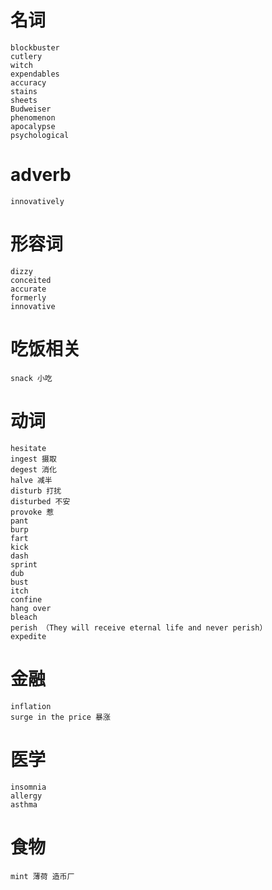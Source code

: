 
# 名词
    blockbuster
    cutlery
    witch
    expendables
    accuracy
    stains
    sheets
    Budweiser
    phenomenon
    apocalypse
    psychological
# adverb 
    innovatively
# 形容词
    dizzy
    conceited
    accurate
    formerly
    innovative
# 吃饭相关
    snack 小吃
# 动词
    hesitate
    ingest 摄取
    degest 消化
    halve 减半
    disturb 打扰
    disturbed 不安
    provoke 惹
    pant
    burp
    fart
    kick
    dash
    sprint
    dub
    bust
    itch
    confine
    hang over
    bleach
    perish （They will receive eternal life and never perish）
    expedite
# 金融
    inflation
    surge in the price 暴涨
# 医学
    insomnia
    allergy
    asthma
# 食物
    mint 薄荷 造币厂
